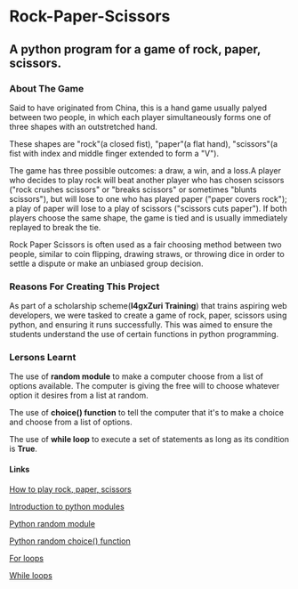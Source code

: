 # Rock-Paper-Scissors

## A python program for a game of rock, paper, scissors.

### About The Game

Said to have originated from China, this is a hand game usually palyed between two people, in which each player simultaneously forms one of three shapes with an outstretched hand.

These shapes are "rock"(a closed fist), "paper"(a flat hand), "scissors"(a fist with index and middle finger extended to form a "V").

The game has three possible outcomes: a draw, a win, and a loss.A player who decides to play rock will beat another player who has chosen scissors ("rock crushes scissors" or "breaks scissors" or sometimes "blunts scissors"), but will lose to one who has played paper ("paper covers rock"); a play of paper will lose to a play of scissors ("scissors cuts paper"). If both players choose the same shape, the game is tied and is usually immediately replayed to break the tie.

Rock Paper Scissors is often used as a fair choosing method between two people, similar to coin flipping, drawing straws, or throwing dice in order to settle a dispute or make an unbiased group decision.

### Reasons For Creating This Project

As part of a scholarship scheme(**I4gxZuri Training**) that trains aspiring web developers, we were tasked to create a game of rock, paper, scissors using python, and ensuring it runs successfully. This was aimed to ensure the students understand the use of certain functions in python programming.

### Lersons Learnt

The use of **random module** to make a computer choose from a list of options available. The computer is giving the free will to choose whatever option it desires from a list at random.

The use of **choice() function** to tell the computer that it's to make a choice and choose from a list of options.

The use of **while loop** to execute a set of statements as long as its condition is **True**.

#### Links

[How to play rock, paper, scissors](https://www.youtube.com/watch?v=ND4fd6yScBM)

[Introduction to python modules](https://www.youtube.com/watch?v=uoVUOTPL9Rw&list=PLxuUHF3OiqfWAITD4gPUHZ1GcYRqmyF7P&index=26)

[Python random module](https://www.w3schools.com/python/module_random.asp)

[Python random choice() function](https://pynative.com/python-random-choice/)

[For loops](https://www.youtube.com/watch?v=P9sIg93Boso&list=PLxuUHF3OiqfWAITD4gPUHZ1GcYRqmyF7P&index=18)

[While loops](https://www.youtube.com/watch?v=J8dkgM8Mck0&list=PLxuUHF3OiqfWAITD4gPUHZ1GcYRqmyF7P&index=19)
